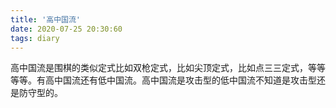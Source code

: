 ```yaml
---
title: '高中国流'
date: 2020-07-25 20:30:60
tags: diary
---
```

高中国流是围棋的类似定式比如双枪定式，比如尖顶定式，比如点三三定式，等等等等。有高中国流还有低中国流。高中国流是攻击型的低中国流不知道是攻击型还是防守型的。
